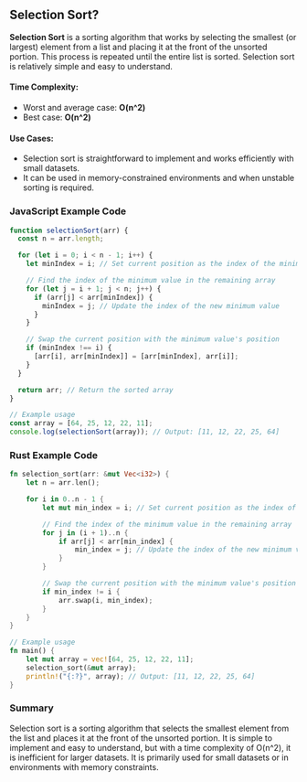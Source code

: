## Selection Sort?

**Selection Sort** is a sorting algorithm that works by selecting the smallest (or largest) element from a list and placing it at the front of the unsorted portion. This process is repeated until the entire list is sorted. Selection sort is relatively simple and easy to understand.

#### **Time Complexity**:

- Worst and average case: **O(n^2)**
- Best case: **O(n^2)**

#### **Use Cases**:

- Selection sort is straightforward to implement and works efficiently with small datasets.
- It can be used in memory-constrained environments and when unstable sorting is required.

### **JavaScript Example Code**

```javascript
function selectionSort(arr) {
  const n = arr.length;

  for (let i = 0; i < n - 1; i++) {
    let minIndex = i; // Set current position as the index of the minimum value

    // Find the index of the minimum value in the remaining array
    for (let j = i + 1; j < n; j++) {
      if (arr[j] < arr[minIndex]) {
        minIndex = j; // Update the index of the new minimum value
      }
    }

    // Swap the current position with the minimum value's position
    if (minIndex !== i) {
      [arr[i], arr[minIndex]] = [arr[minIndex], arr[i]];
    }
  }

  return arr; // Return the sorted array
}

// Example usage
const array = [64, 25, 12, 22, 11];
console.log(selectionSort(array)); // Output: [11, 12, 22, 25, 64]
```

### **Rust Example Code**

```rust
fn selection_sort(arr: &mut Vec<i32>) {
    let n = arr.len();

    for i in 0..n - 1 {
        let mut min_index = i; // Set current position as the index of the minimum value

        // Find the index of the minimum value in the remaining array
        for j in (i + 1)..n {
            if arr[j] < arr[min_index] {
                min_index = j; // Update the index of the new minimum value
            }
        }

        // Swap the current position with the minimum value's position
        if min_index != i {
            arr.swap(i, min_index);
        }
    }
}

// Example usage
fn main() {
    let mut array = vec![64, 25, 12, 22, 11];
    selection_sort(&mut array);
    println!("{:?}", array); // Output: [11, 12, 22, 25, 64]
}
```

### **Summary**

Selection sort is a sorting algorithm that selects the smallest element from the list and places it at the front of the unsorted portion. It is simple to implement and easy to understand, but with a time complexity of O(n^2), it is inefficient for larger datasets. It is primarily used for small datasets or in environments with memory constraints.
